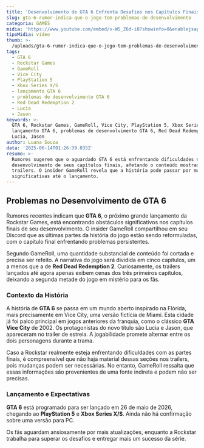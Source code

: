 ```yaml
---
title: 'Desenvolvimento de GTA 6 Enfrenta Desafios nos Capítulos Finais, Diz Insider'
slug: gta-6-rumor-indica-que-o-jogo-tem-problemas-de-desenvolvimento
categoria: GAMES
midia: 'https://www.youtube.com/embed/v-WS_Z6d-i8?showinfo=0&enablejsapi=1'
tipoMidia: video
thumb: >-
  /uploads/gta-6-rumor-indica-que-o-jogo-tem-problemas-de-desenvolvimento-thumb.png
tags:
  - GTA 6
  - Rockstar Games
  - GameRoll
  - Vice City
  - PlayStation 5
  - Xbox Series X/S
  - lançamento GTA 6
  - problemas de desenvolvimento GTA 6
  - Red Dead Redemption 2
  - Lucia
  - Jason
keywords: >-
  GTA 6, Rockstar Games, GameRoll, Vice City, PlayStation 5, Xbox Series X/S,
  lançamento GTA 6, problemas de desenvolvimento GTA 6, Red Dead Redemption 2,
  Lucia, Jason
author: Luana Souza
data: '2025-06-14T01:26:39.035Z'
resumo: >-
  Rumores sugerem que o aguardado GTA 6 está enfrentando dificuldades no
  desenvolvimento de seus capítulos finais, afetando o conteúdo mostrado em
  trailers. O insider GameRoll revela que a história pode passar por mudanças
  significativas até o lançamento.
---
```


## Problemas no Desenvolvimento de GTA 6

Rumores recentes indicam que **GTA 6**, o próximo grande lançamento da Rockstar Games, está encontrando obstáculos significativos nos capítulos finais de seu desenvolvimento. O insider GameRoll compartilhou em seu Discord que as últimas partes da história do jogo estão sendo reformuladas, com o capítulo final enfrentando problemas persistentes.

Segundo GameRoll, uma quantidade substancial de conteúdo foi cortada e precisa ser refeito. A narrativa do jogo será dividida em cinco capítulos, um a menos que a de **Red Dead Redemption 2**. Curiosamente, os trailers lançados até agora apenas exibem cenas dos três primeiros capítulos, deixando a segunda metade do jogo em mistério para os fãs.

### Contexto da História

A história de **GTA 6** se passa em um mundo aberto inspirado na Flórida, mais precisamente em Vice City, uma versão fictícia de Miami. Esta cidade já foi palco principal em jogos anteriores da franquia, como o clássico **GTA Vice City** de 2002. Os protagonistas do novo título são Lucia e Jason, que apareceram no trailer de estreia. A jogabilidade promete alternar entre os dois personagens durante a trama.

Caso a Rockstar realmente esteja enfrentando dificuldades com as partes finais, é compreensível que não haja material dessas seções nos trailers, pois mudanças podem ser necessárias. No entanto, GameRoll ressalta que essas informações são provenientes de uma fonte indireta e podem não ser precisas.

### Lançamento e Expectativas

**GTA 6** está programado para ser lançado em 26 de maio de 2026, chegando ao **PlayStation 5** e **Xbox Series X/S**. Ainda não há confirmação sobre uma versão para PC.

Os fãs aguardam ansiosamente por mais atualizações, enquanto a Rockstar trabalha para superar os desafios e entregar mais um sucesso da série.

